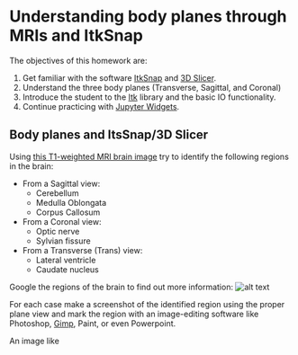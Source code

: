 # Understanding body planes through MRIs and ItkSnap

The objectives of this homework are:
1. Get familiar with the software [ItkSnap](http://www.itksnap.org) and [3D Slicer](https://www.slicer.org/).
2. Understand the three body planes (Transverse, Sagittal, and Coronal)
3. Introduce the student to the [Itk](https://itk.org/) library and the basic IO functionality. 
4. Continue practicing with [Jupyter Widgets](https://ipywidgets.readthedocs.io/en/stable/).

## Body planes and ItsSnap/3D Slicer

Using [this T1-weighted MRI brain image](https://drive.google.com/file/d/1bds7Odk_Ugh-Ygc1L0grxEyKFh7xLe2U/view?usp=share_link)
try to identify the following regions in the brain:
* From a Sagittal view:
  * Cerebellum
  * Medulla Oblongata
  * Corpus Callosum
* From a Coronal view:
  * Optic nerve
  * Sylvian fissure
* From a Transverse (Trans) view:
  * Lateral ventricle
  * Caudate nucleus

Google the regions of the brain to find out more information:
![alt text](https://www.news-medical.net/image.axd?picture=2020%2F10%2Fshutterstock_284175866.jpg)

For each case make a screenshot of the identified region using the proper plane view and mark the region with an
image-editing software like Photoshop, [Gimp](https://www.gimp.org/), Paint, or even Powerpoint. 

An image like 
